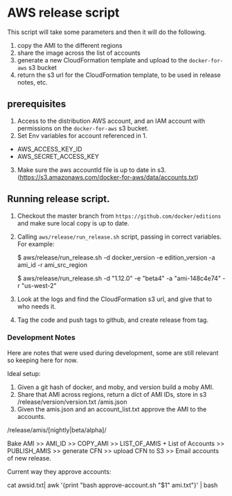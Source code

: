 # AWS release script
This script will take some parameters and then it will do the following.

1. copy the AMI to the different regions
2. share the image across the list of accounts
3. generate a new CloudFormation template and upload to the `docker-for-aws` s3 bucket
4. return the s3 url for the CloudFormation template, to be used in release notes, etc.


## prerequisites
1. Access to the distribution AWS account, and an IAM account with permissions on the `docker-for-aws` s3 bucket.
2. Set Env variables for account referenced in 1.
- AWS_ACCESS_KEY_ID
- AWS_SECRET_ACCESS_KEY
3. Make sure the aws accountId file is up to date in s3. (https://s3.amazonaws.com/docker-for-aws/data/accounts.txt)


## Running release script.

1. Checkout the master branch from `https://github.com/docker/editions` and make sure local copy is up to date.
2. Calling `aws/release/run_release.sh` script, passing in correct variables. For example:

    $ aws/release/run_release.sh -d docker_version -e edition_version -a ami_id -r ami_src_region

    $ aws/release/run_release.sh -d "1.12.0" -e "beta4" -a "ami-148c4e74" -r "us-west-2"

3. Look at the logs and find the CloudFormation s3 url, and give that to who needs it.
4. Tag the code and push tags to github, and create release from tag.



### Development Notes
Here are notes that were used during development, some are still relevant so keeping here for now.

Ideal setup:

1. Given a git hash of docker, and moby, and version build a moby AMI.
2. Share that AMI across regions, return a dict of AMI IDs, store in s3
    /release/version/version.txt
                    /amis.json
3. Given the amis.json and an account_list.txt approve the AMI to the accounts.

/release/amis/[nightly|beta/alpha]/

Bake AMI >> AMI_ID >> COPY_AMI >> LIST_OF_AMIS + List of Accounts >> PUBLISH_AMIS >> generate CFN >> upload CFN to S3 >> Email accounts of new release.

Current way they approve accounts:

cat awsid.txt| awk '{print "bash approve-account.sh "$1" ami.txt"}' | bash
